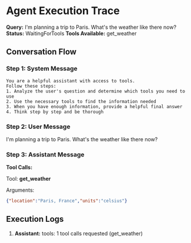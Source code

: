# Agent Execution Trace

**Query:** I'm planning a trip to Paris. What's the weather like there now?
**Status:** WaitingForTools
**Tools Available:** get_weather

## Conversation Flow

### Step 1: System Message

```
You are a helpful assistant with access to tools. 
Follow these steps:
1. Analyze the user's question and determine which tools you need to use
2. Use the necessary tools to find the information needed
3. When you have enough information, provide a helpful final answer
4. Think step by step and be thorough
```

### Step 2: User Message

I'm planning a trip to Paris. What's the weather like there now?

### Step 3: Assistant Message

**Tool Calls:**

Tool: **get_weather**

Arguments:
```json
{"location":"Paris, France","units":"celsius"}
```

## Execution Logs

1. **Assistant:** tools: 1 tool calls requested (get_weather)
